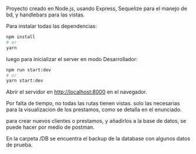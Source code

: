 Proyecto creado en Node.js, usando Express, Sequelize para el manejo de bd, y handlebars para las vistas.

Para instalar todas las dependencias:

```bash
npm install
# or
yarn
```

luego para inicializar el server en modo Desarrollador:

```bash
npm run start:dev
# or
yarn start:dev
```

Abrir el servidor en [http://localhost:8000](http://localhost:8000) en el navegador.

Por falta de tiempo, no todas las rutas tienen vistas. solo las necesarias para la visualizacion de los prestamos, como se detalla en el enunciado.

para crear nuevos clientes o prestamos, y añadirlos a la base de datos, se puede hacer por medio de postman.

En la carpeta /DB se encuentra el backup de la database con algunos datos de prueba.
